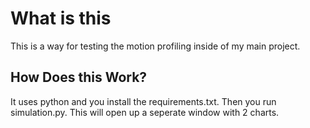 # What is this

This is a way for testing the motion profiling inside of my main project.

## How Does this Work?

It uses python and you install the requirements.txt. Then you run simulation.py. This will open up a seperate window with 2 charts.
